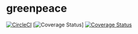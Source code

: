 # greenpeace
[![CircleCI](https://circleci.com/gh/greenpeace-wits/greenpeace.svg?style=svg)](https://circleci.com/gh/greenpeace-wits/greenpeace)
[![Coverage Status](https://coveralls.io/repos/github/greenpeace-wits/greenpeace/badge.svg?branch=master)]
[![Coverage Status](https://coveralls.io/repos/github/duracloud/duplication/badge.svg?branch=develop)](https://coveralls.io/github/duracloud/duplication?branch=develop)


